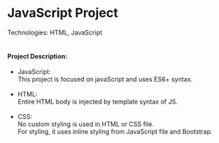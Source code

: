 <h1>JavaScript Project</h1>
Technologies: HTML, JavaScript<br><br>

<h4>Project Description: </h4>
<ul>
    <li>
    JavaScript:<br>
    This project is focused on javaScript and uses ES6+ syntax. 
    </li><br>
    <li>
    HTML:<br>
    Entire HTML body is injected by template syntax of JS. 
    </li><br>
    <li>CSS: <br>
    No custom styling is used in HTML or CSS file.<br>
    For styling, it uses inline styling from JavaScript file and Bootstrap.
    </li><br>
</ul>
